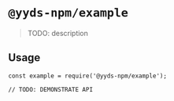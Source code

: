 # `@yyds-npm/example`

> TODO: description

## Usage

```
const example = require('@yyds-npm/example');

// TODO: DEMONSTRATE API
```

